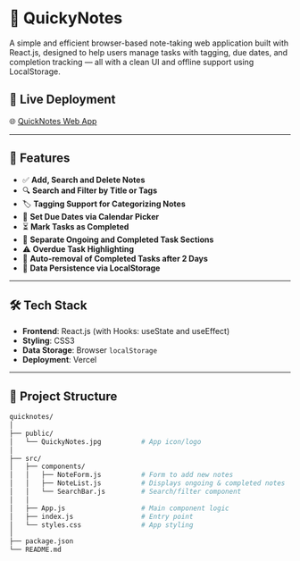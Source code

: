 # 📝 QuickyNotes

A simple and efficient browser-based note-taking web application built with React.js, designed to help users manage tasks with tagging, due dates, and completion tracking — all with a clean UI and offline support using LocalStorage.

## 🔗 Live Deployment
🌐 [QuickNotes Web App](https://quicknotes-vert.vercel.app/)

---

## 🚀 Features

- ✅ **Add, Search and Delete Notes**
- 🔍 **Search and Filter by Title or Tags**
- 🏷️ **Tagging Support for Categorizing Notes**
- 📅 **Set Due Dates via Calendar Picker**
- ⏳ **Mark Tasks as Completed**
- 📂 **Separate Ongoing and Completed Task Sections**
- ⚠️ **Overdue Task Highlighting**
- 🧹 **Auto-removal of Completed Tasks after 2 Days**
- 💾 **Data Persistence via LocalStorage**

---

## 🛠️ Tech Stack

- **Frontend**: React.js (with Hooks: useState and useEffect)
- **Styling**: CSS3
- **Data Storage**: Browser `localStorage`
- **Deployment**: Vercel

---

## 📁 Project Structure

```bash
quicknotes/
│
├── public/
│   └── QuickyNotes.jpg          # App icon/logo
│
├── src/
│   ├── components/
│   │   ├── NoteForm.js          # Form to add new notes
│   │   ├── NoteList.js          # Displays ongoing & completed notes
│   │   └── SearchBar.js         # Search/filter component
│   │
│   ├── App.js                   # Main component logic
│   ├── index.js                 # Entry point
│   └── styles.css               # App styling
│
├── package.json
└── README.md
